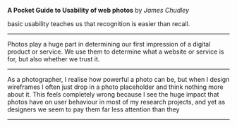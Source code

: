 **A Pocket Guide to Usability of web photos** by *James Chudley*

basic usability teaches us that recognition is easier than recall.

---

Photos play a huge part in determining our first impression of a digital product or service. We use them to determine what a website or service is for, but also whether we trust it.

---

As a photographer, I realise how powerful a photo can be, but when I design wireframes I often just drop in a photo placeholder and think nothing more about it. This feels completely wrong because I see the huge impact that photos have on user behaviour in most of my research projects, and yet as designers we seem to pay them far less attention than they 

---

